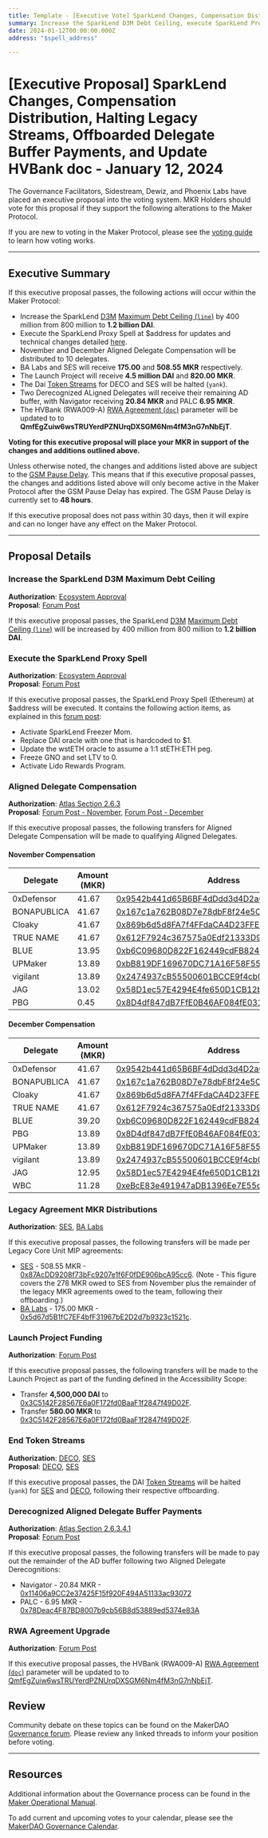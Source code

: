```yaml
---
title: Template - [Executive Vote] SparkLend Changes, Compensation Distribution, Halting Legacy Streams, Offboarded Delegate Buffer Payments, and Update HVBank doc - January 12, 2024
summary: Increase the SparkLend D3M Debt Ceiling, execute SparkLend Proxy Spell, November and December Aligned Delegate compensation, MKR payouts for SES and BA Labs, Launch Project funding, yank DAI streams for DECO and SES, offboarded AD Buffer MKR distribution to Navigator and PALC, and update the HVBank (RWA009-A) doc parameter. 
date: 2024-01-12T00:00:00.000Z
address: "$spell_address"

---
```

# [Executive Proposal] SparkLend Changes, Compensation Distribution, Halting Legacy Streams, Offboarded Delegate Buffer Payments, and Update HVBank doc - January 12, 2024

The Governance Facilitators, Sidestream, Dewiz, and Phoenix Labs have placed an executive proposal into the voting system. MKR Holders should vote for this proposal if they support the following alterations to the Maker Protocol.

If you are new to voting in the Maker Protocol, please see the [voting guide](https://manual.makerdao.com/governance/voting-in-makerdao/on-chain-governance) to learn how voting works.

---

## Executive Summary

If this executive proposal passes, the following actions will occur within the Maker Protocol:

- Increase the SparkLend [D3M](https://manual.makerdao.com/module-index/module-dai-direct-deposit) [Maximum Debt Ceiling (`line`)](https://manual.makerdao.com/module-index/module-dciam#maximum-debt-ceiling-line) by 400 million from 800 million to **1.2 billion DAI**.
- Execute the SparkLend Proxy Spell at $address for updates and technical changes detailed [here](https://forum.makerdao.com/t/spark-spell-proposed-changes/23298).
- November and December Aligned Delegate Compensation will be distributed to 10 delegates.
- BA Labs and SES will receive **175.00** and **508.55 MKR** respectively.
- The Launch Project will receive **4.5 million DAI** and **820.00 MKR**.
- The Dai [Token Streams](https://manual.makerdao.com/module-index/module-token-streaming#trade-offs) for DECO and SES will be halted (`yank`).
- Two Derecognized ALigned Delegates will receive their remaining AD buffer, with Navigator receiving **20.84 MKR** and PALC **6.95 MKR**.
- The HVBank (RWA009-A) [RWA Agreement (`doc`)](https://manual.makerdao.com/parameter-index/vault-risk/param-rwa-agreement) parameter will be updated to to **QmfEgZuiw6wsTRUYerdPZNUrqDXSGM6Nm4fM3nG7nNbEjT**.

**Voting for this executive proposal will place your MKR in support of the changes and additions outlined above.**

Unless otherwise noted, the changes and additions listed above are subject to the [GSM Pause Delay](https://manual.makerdao.com/parameter-index/core/param-gsm-pause-delay). This means that if this executive proposal passes, the changes and additions listed above will only become active in the Maker Protocol after the GSM Pause Delay has expired. The GSM Pause Delay is currently set to **48 hours**.

If this executive proposal does not pass within 30 days, then it will expire and can no longer have any effect on the Maker Protocol.

---

## Proposal Details

### Increase the SparkLend D3M Maximum Debt Ceiling

**Authorization**: [Ecosystem Approval](https://forum.makerdao.com/t/spark-spell-proposed-changes/23298/5)  
**Proposal**: [Forum Post](https://forum.makerdao.com/t/spark-spell-proposed-changes/23298)

If this executive proposal passes, the SparkLend [D3M](https://manual.makerdao.com/module-index/module-dai-direct-deposit) [Maximum Debt Ceiling (`line`)](https://manual.makerdao.com/module-index/module-dciam#maximum-debt-ceiling-line) will be increased by 400 million from 800 million to **1.2 billion DAI**.

###  Execute the SparkLend Proxy Spell

**Authorization**: [Ecosystem Approval](https://forum.makerdao.com/t/spark-spell-proposed-changes/23298/5)  
**Proposal**: [Forum Post](https://forum.makerdao.com/t/spark-spell-proposed-changes/23298)

If this executive proposal passes, the SparkLend Proxy Spell (Ethereum) at $address will be executed. It contains the following action items, as explained in this [forum post](https://forum.makerdao.com/t/spark-spell-proposed-changes/23298):

- Activate SparkLend Freezer Mom.
- Replace DAI oracle with one that is hardcoded to $1.
- Update the wstETH oracle to assume a 1:1 stETH:ETH peg.
- Freeze GNO and set LTV to 0.
- Activate Lido Rewards Program.

### Aligned Delegate Compensation

**Authorization**: [Atlas Section 2.6.3](https://mips.makerdao.com/mips/details/MIP101#2-6-3-aligned-delegate-income-and-participation-requirements)  
**Proposal**: [Forum Post - November](https://forum.makerdao.com/t/november-2023-aligned-delegate-compensation/23351), [Forum Post - December](https://forum.makerdao.com/t/december-2023-aligned-delegate-compensation/23352)

If this executive proposal passes, the following transfers for Aligned Delegate Compensation will be made to qualifying Aligned Delegates.

#### November Compensation

| Delegate     | Amount (MKR) | Address                                                                                                               |
|--------------|--------------|-----------------------------------------------------------------------------------------------------------------------|
| 0xDefensor   | 41.67        | [0x9542b441d65B6BF4dDdd3d4D2a66D8dCB9EE07a9](https://etherscan.io/address/0x9542b441d65B6BF4dDdd3d4D2a66D8dCB9EE07a9) |
| BONAPUBLICA  | 41.67        | [0x167c1a762B08D7e78dbF8f24e5C3f1Ab415021D3](https://etherscan.io/address/0x167c1a762B08D7e78dbF8f24e5C3f1Ab415021D3) |
| Cloaky       | 41.67        | [0x869b6d5d8FA7f4FFdaCA4D23FFE0735c5eD1F818](https://etherscan.io/address/0x869b6d5d8FA7f4FFdaCA4D23FFE0735c5eD1F818) |
| TRUE NAME    | 41.67        | [0x612F7924c367575a0Edf21333D96b15F1B345A5d](https://etherscan.io/address/0x612F7924c367575a0Edf21333D96b15F1B345A5d) |
| BLUE         | 13.95        | [0xb6C09680D822F162449cdFB8248a7D3FC26Ec9Bf](https://etherscan.io/address/0xb6C09680D822F162449cdFB8248a7D3FC26Ec9Bf) |
| UPMaker      | 13.89        | [0xbB819DF169670DC71A16F58F55956FE642cc6BcD](https://etherscan.io/address/0xbB819DF169670DC71A16F58F55956FE642cc6BcD) |
| vigilant     | 13.89        | [0x2474937cB55500601BCCE9f4cb0A0A72Dc226F61](https://etherscan.io/address/0x2474937cB55500601BCCE9f4cb0A0A72Dc226F61) |
| JAG          | 13.02        | [0x58D1ec57E4294E4fe650D1CB12b96AE34349556f](https://etherscan.io/address/0x58D1ec57E4294E4fe650D1CB12b96AE34349556f) |
| PBG          | 0.45         | [0x8D4df847dB7FfE0B46AF084fE031F7691C6478c2](https://etherscan.io/address/0x8D4df847dB7FfE0B46AF084fE031F7691C6478c2) |


#### December Compensation

| Delegate     | Amount (MKR) | Address                                                                                                               |
|--------------|--------------|-----------------------------------------------------------------------------------------------------------------------|
| 0xDefensor   | 41.67        | [0x9542b441d65B6BF4dDdd3d4D2a66D8dCB9EE07a9](https://etherscan.io/address/0x9542b441d65B6BF4dDdd3d4D2a66D8dCB9EE07a9) |
| BONAPUBLICA  | 41.67        | [0x167c1a762B08D7e78dbF8f24e5C3f1Ab415021D3](https://etherscan.io/address/0x167c1a762B08D7e78dbF8f24e5C3f1Ab415021D3) |
| Cloaky       | 41.67        | [0x869b6d5d8FA7f4FFdaCA4D23FFE0735c5eD1F818](https://etherscan.io/address/0x869b6d5d8FA7f4FFdaCA4D23FFE0735c5eD1F818) |
| TRUE NAME    | 41.67        | [0x612F7924c367575a0Edf21333D96b15F1B345A5d](https://etherscan.io/address/0x612F7924c367575a0Edf21333D96b15F1B345A5d) |
| BLUE         | 39.20        | [0xb6C09680D822F162449cdFB8248a7D3FC26Ec9Bf](https://etherscan.io/address/0xb6C09680D822F162449cdFB8248a7D3FC26Ec9Bf) |
| PBG          | 13.89        | [0x8D4df847dB7FfE0B46AF084fE031F7691C6478c2](https://etherscan.io/address/0x8D4df847dB7FfE0B46AF084fE031F7691C6478c2) |
| UPMaker      | 13.89        | [0xbB819DF169670DC71A16F58F55956FE642cc6BcD](https://etherscan.io/address/0xbB819DF169670DC71A16F58F55956FE642cc6BcD) |
| vigilant     | 13.89        | [0x2474937cB55500601BCCE9f4cb0A0A72Dc226F61](https://etherscan.io/address/0x2474937cB55500601BCCE9f4cb0A0A72Dc226F61) |
| JAG          | 12.95        | [0x58D1ec57E4294E4fe650D1CB12b96AE34349556f](https://etherscan.io/address/0x58D1ec57E4294E4fe650D1CB12b96AE34349556f) |
| WBC          | 11.28        | [0xeBcE83e491947aDB1396Ee7E55d3c81414fB0D47](https://etherscan.io/address/0xeBcE83e491947aDB1396Ee7E55d3c81414fB0D47) |



### Legacy Agreement MKR Distributions

**Authorization**: [SES](https://mips.makerdao.com/mips/details/MIP40c3SP17), [BA Labs](https://mips.makerdao.com/mips/details/MIP40c3SP25)

If this executive proposal passes, the following transfers will be made per Legacy Core Unit MIP agreements:

- [SES](https://mips.makerdao.com/mips/details/MIP40c3SP17) - 508.55 MKR - [0x87AcDD9208f73bFc9207e1f6F0fDE906bcA95cc6](https://etherscan.io/address/0x87AcDD9208f73bFc9207e1f6F0fDE906bcA95cc6). (Note - This figure covers the 278 MKR owed to SES from November plus the remainder of the legacy MKR agreements owed to the team, following their offboarding.)
- [BA Labs](https://mips.makerdao.com/mips/details/MIP40c3SP25) - 175.00 MKR - [0x5d67d5B1fC7EF4bfF31967bE2D2d7b9323c1521c](https://etherscan.io/address/0x5d67d5B1fC7EF4bfF31967bE2D2d7b9323c1521c).
  

### Launch Project Funding

**Authorization**: [Forum Post](https://forum.makerdao.com/t/utilization-of-the-launch-project-under-the-accessibility-scope/21468/9)

If this executive proposal passes, the following transfers will be made to the Launch Project as part of the funding defined in the Accessibility Scope:

- Transfer **4,500,000 DAI** to [0x3C5142F28567E6a0F172fd0BaaF1f2847f49D02F](https://etherscan.io/address/0x3C5142F28567E6a0F172fd0BaaF1f2847f49D02F).  
- Transfer **580.00 MKR** to [0x3C5142F28567E6a0F172fd0BaaF1f2847f49D02F](https://etherscan.io/address/0x3C5142F28567E6a0F172fd0BaaF1f2847f49D02F).

### End Token Streams

**Authorization**: [DECO](https://forum.makerdao.com/t/mip39c3-sp12-core-unit-offboarding-deco/22333/3), [SES](https://forum.makerdao.com/t/mip39c3-sp11-core-unit-offboarding-ses/22332/2)  
**Proposal**: [DECO](https://forum.makerdao.com/t/mip39c3-sp12-core-unit-offboarding-deco/22333), [SES](https://forum.makerdao.com/t/mip39c3-sp11-core-unit-offboarding-ses/22332)

If this executive proposal passes, the DAI [Token Streams](https://manual.makerdao.com/module-index/module-token-streaming#trade-offs) will be halted (`yank`) for [SES](https://makerburn.com/#/expenses/vesting/0xa4c22f0e25C6630B2017979AcF1f865e94695C4b/DAI/15) and [DECO](https://makerburn.com/#/expenses/vesting/0x2Cc583c0AaCDaC9e23CB601fDA8F1A0c56Cdcb71/DAI/21), following their respective offboarding.

### Derecognized Aligned Delegate Buffer Payments

**Authorization**: [Atlas Section 2.6.3.4.1](https://mips.makerdao.com/mips/details/MIP101#2-6-3-4-1)  
**Proposal**: [Forum Post](https://forum.makerdao.com/t/october-2023-aligned-delegate-compensation/22732#october-compensation-2)

If this executive proposal passes, the following transfers will be made to pay out the remainder of the AD buffer following two Aligned Delegate Derecognitions:

- Navigator - 20.84 MKR - [0x11406a9CC2e37425F15f920F494A51133ac93072](https://etherscan.io/address/0x11406a9CC2e37425F15f920F494A51133ac93072)
- PALC - 6.95 MKR - [0x78Deac4F87BD8007b9cb56B8d53889ed5374e83A](https://etherscan.io/address/0x78Deac4F87BD8007b9cb56B8d53889ed5374e83A)

### RWA Agreement Upgrade

**Authorization**: [Forum Post](https://forum.makerdao.com/t/rwa009-hvbank-mip21-token-ces-domain-team-assessment/15861/14)

If this executive proposal passes, the HVBank (RWA009-A) [RWA Agreement (`doc`)](https://manual.makerdao.com/parameter-index/vault-risk/param-rwa-agreement) parameter will be updated to to [QmfEgZuiw6wsTRUYerdPZNUrqDXSGM6Nm4fM3nG7nNbEjT](https://ipfs.io/ipfs/QmfEgZuiw6wsTRUYerdPZNUrqDXSGM6Nm4fM3nG7nNbEjT).


## Review

Community debate on these topics can be found on the MakerDAO [Governance forum](https://forum.makerdao.com/). Please review any linked threads to inform your position before voting.

---

## Resources

Additional information about the Governance process can be found in the [Maker Operational Manual](https://manual.makerdao.com).

To add current and upcoming votes to your calendar, please see the [MakerDAO Governance Calendar](https://manual.makerdao.com/makerdao/calendars/governance-calendar).
